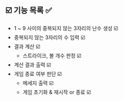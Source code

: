 ## ☑️ 기능 목록 ✅

- ️1 ~ 9 사이의 중복되지 않는 3자리의 난수 생성 ☑️
- 중복되지 않는 3자리의 수 입력 ☑️
- 결과 계산 ☑️
    - 스트라이크, 볼 개수 판정 ☑️
- 계산 결과 출력 ☑️
- 게임 종료 여부 판단 ☑️
    - 메세지 출력 ☑️
    - 게임 초기화 & 재시작 or 종료 ☑️